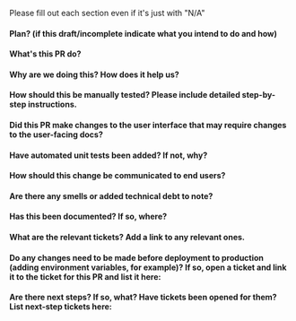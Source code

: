 Please fill out each section even if it's just with "N/A"

#### Plan? (if this draft/incomplete indicate what you intend to do and how)

#### What's this PR do?

#### Why are we doing this? How does it help us?

#### How should this be manually tested? Please include detailed step-by-step instructions.

#### Did this PR make changes to the user interface that may require changes to the user-facing docs?

#### Have automated unit tests been added? If not, why?

#### How should this change be communicated to end users?

#### Are there any smells or added technical debt to note?

#### Has this been documented? If so, where?

#### What are the relevant tickets? Add a link to any relevant ones.

#### Do any changes need to be made before deployment to production (adding environment variables, for example)? If so, open a ticket and link it to the ticket for this PR and list it here:

#### Are there next steps? If so, what? Have tickets been opened for them? List next-step tickets here:
